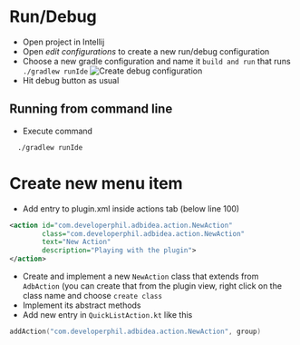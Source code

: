 Run/Debug
=========

* Open project in Intellij
* Open _edit configurations_ to create a new run/debug configuration
* Choose a new gradle configuration and name it `build and run` that runs `./gradlew runIde`
![Create debug configuration](website/debug_howto.png)
* Hit debug button as usual

Running from command line
-------------------------
* Execute command 
```shell script
  ./gradlew runIde
```

Create new menu item
====================

* Add entry to plugin.xml inside actions tab (below line 100)
```xml
<action id="com.developerphil.adbidea.action.NewAction"
        class="com.developerphil.adbidea.action.NewAction"
        text="New Action"
        description="Playing with the plugin">
</action>
```

* Create and implement a new `NewAction` class that extends from `AdbAction` (you can create that from the plugin view, right click on the class name and choose `create class`
* Implement its abstract methods
* Add new entry in `QuickListAction.kt` like this
```kotlin
addAction("com.developerphil.adbidea.action.NewAction", group)
```